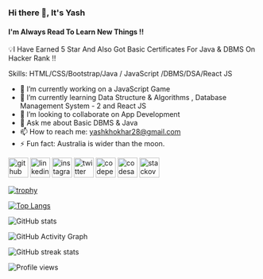 ### Hi there 👋, It's Yash
#### I'm Always Read To Learn New Things !!
💡I Have Earned 5 Star And Also Got Basic Certificates For Java & DBMS On Hacker Rank !!

Skills: HTML/CSS/Bootstrap/Java / JavaScript /DBMS/DSA/React JS

- 🔭 I’m currently working on a JavaScript Game 
- 🌱 I’m currently learning Data Structure & Algorithms , Database Management System - 2 and React JS 
- 👯 I’m looking to collaborate on App Development 
- 💬 Ask me about Basic DBMS & Java 
- 📫 How to reach me: yashkhokhar28@gmail.com 
- ⚡ Fun fact: Australia is wider than the moon. 


[<img src='https://cdn.jsdelivr.net/npm/simple-icons@3.0.1/icons/github.svg' alt='github' height='40'>](https://github.com/yashkhokhar28)  [<img src='https://cdn.jsdelivr.net/npm/simple-icons@3.0.1/icons/linkedin.svg' alt='linkedin' height='40'>](https://www.linkedin.com/in/yashkhokhar28/)  [<img src='https://cdn.jsdelivr.net/npm/simple-icons@3.0.1/icons/instagram.svg' alt='instagram' height='40'>](https://www.instagram.com/yashkhokhar28/)  [<img src='https://cdn.jsdelivr.net/npm/simple-icons@3.0.1/icons/twitter.svg' alt='twitter' height='40'>](https://twitter.com/yashkhokhar28)  [<img src='https://cdn.jsdelivr.net/npm/simple-icons@3.0.1/icons/codepen.svg' alt='codepen' height='40'>](https://codepen.io/yashkhokhar28)  [<img src='https://cdn.jsdelivr.net/npm/simple-icons@3.0.1/icons/codesandbox.svg' alt='codesandbox' height='40'>](https://codesandbox.io/u/21010101106)  [<img src='https://cdn.jsdelivr.net/npm/simple-icons@3.0.1/icons/stackoverflow.svg' alt='stackoverflow' height='40'>](https://stackoverflow.com/users/yashkhokhar28)  


[![trophy](https://github-profile-trophy.vercel.app/?username=yashkhokhar28)](https://github.com/ryo-ma/github-profile-trophy)

[![Top Langs](https://github-readme-stats.vercel.app/api/top-langs/?username=yashkhokhar28)](https://github.com/anuraghazra/github-readme-stats)

![GitHub stats](https://github-readme-stats.vercel.app/api?username=yashkhokhar28&show_icons=true)  

![GitHub Activity Graph](https://activity-graph.herokuapp.com/graph?username=yashkhokhar28)  

![GitHub streak stats](https://github-readme-streak-stats.herokuapp.com/?user=yashkhokhar28)  

![Profile views](https://gpvc.arturio.dev/yashkhokhar28)  
